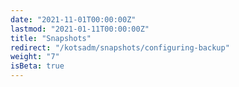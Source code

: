 ```yaml
---
date: "2021-11-01T00:00:00Z"
lastmod: "2021-01-11T00:00:00Z"
title: "Snapshots"
redirect: "/kotsadm/snapshots/configuring-backup"
weight: "7"
isBeta: true
---
```

